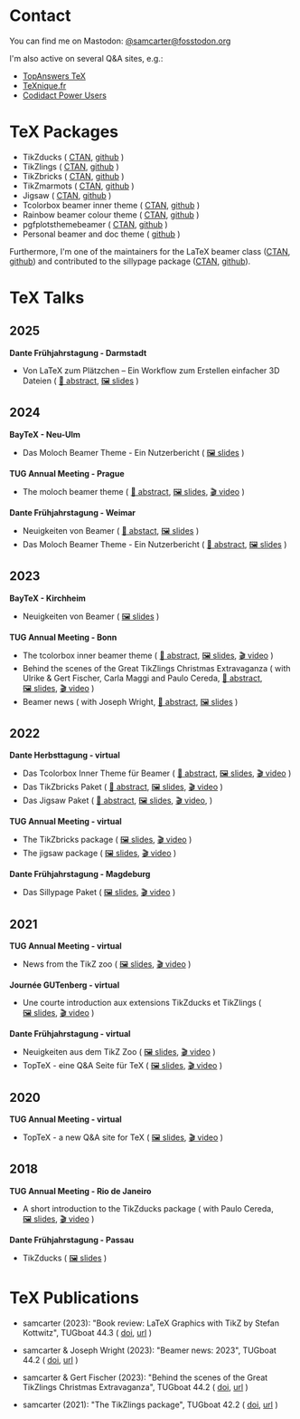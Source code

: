# Contact

You can find me on Mastodon: [@samcarter@fosstodon.org](https://fosstodon.org/@samcarter)

I'm also active on several Q&A sites, e.g.:

- [TopAnswers TeX](https://topanswers.xyz/tex)
- [TeXnique.fr](https://texnique.fr/osqa/)
- [Codidact Power Users](https://powerusers.codidact.com/categories/61)

# TeX Packages

- TikZducks (
    [CTAN](https://www.ctan.org/pkg/tikzducks), 
    [github](https://github.com/samcarter/tikzducks)
  )
- TikZlings (
    [CTAN](https://www.ctan.org/pkg/tikzlings), 
    [github](https://github.com/samcarter/tikzlings)
  )
- TikZbricks (
    [CTAN](https://www.ctan.org/pkg/tikzbricks), 
    [github](https://github.com/samcarter/TikZbricks)
  )
- TikZmarmots (
    [CTAN](https://www.ctan.org/pkg/tikzmarmots), 
    [github](https://github.com/samcarter/TikZmarmots)
  )
- Jigsaw (
    [CTAN](https://www.ctan.org/pkg/jigsaw), 
    [github](https://github.com/samcarter/jigsaw)
  )
- Tcolorbox beamer inner theme (
    [CTAN](https://www.ctan.org/pkg/beamertheme-tcolorbox), 
    [github](https://github.com/samcarter/beamertheme-tcolorbox)
  )
- Rainbow beamer colour theme (
    [CTAN](https://www.ctan.org/pkg/beamertheme-rainbow), 
    [github](https://github.com/samcarter/beamertheme-rainbow)
  )
- pgfplotsthemebeamer (
    [CTAN](https://ctan.org/pkg/pgfplotsthemebeamer), 
    [github](https://github.com/samcarter/pgfplotsthemebeamer)
  )
- Personal beamer and doc theme (
    [github](https://github.com/samcarter/beamertheme-sam)
  )

Furthermore, I'm one of the maintainers for the LaTeX beamer class ([CTAN](https://www.ctan.org/pkg/beamer), [github](https://github.com/josephwright/beamer)) and contributed to the sillypage package ([CTAN](https://www.ctan.org/pkg/sillypage), [github](https://github.com/cereda/sillypage)).

# TeX Talks

## 2025

**Dante Frühjahrstagung - Darmstadt**

- Von LaTeX zum Plätzchen – Ein Workflow zum Erstellen einfacher 3D Dateien (
    [📄&nbsp;abstract](https://www.dante.de/veranstaltungen/dante2025/programm/vortraege/),
    [🖼️&nbsp;slides](https://github.com/samcarter/samcarter/raw/main/ressouces/Dante2025_Cookies.pdf)
  )

## 2024

**BayTeX - Neu-Ulm**

- Das Moloch Beamer Theme - Ein Nutzerbericht (
    [🖼️&nbsp;slides](https://github.com/samcarter/samcarter/raw/main/ressouces/BayTeX2024_Moloch.pdf)
  )

**TUG Annual Meeting - Prague**

- The moloch beamer theme (
    [📄&nbsp;abstract](https://tug.org/tug2024/abstracts/samcarter-moloch.txt),
    [🖼️&nbsp;slides](https://github.com/samcarter/samcarter/raw/main/ressouces/TUG2024_Moloch.pdf),
    [🎬&nbsp;video](https://www.youtube.com/watch?v=Pb6NsBWiuro)
  )

**Dante Frühjahrstagung - Weimar**

- Neuigkeiten von Beamer (
    [📄&nbsp;abstact](https://www.dante.de/veranstaltungen/dante2024/programm/vortraege/#samcarter-neuigkeiten),
    [🖼️&nbsp;slides](https://github.com/samcarter/samcarter/raw/main/ressouces/Dante2024_BeamerNews.pdf)
  )
- Das Moloch Beamer Theme - Ein Nutzerbericht (
    [📄&nbsp;abstract](https://www.dante.de/veranstaltungen/dante2024/programm/vortraege/#samcarter-beamer),
    [🖼️&nbsp;slides](https://github.com/samcarter/samcarter/raw/main/ressouces/Dante2024_Moloch.pdf)
  )

## 2023

**BayTeX - Kirchheim**

- Neuigkeiten von Beamer (
    [🖼️&nbsp;slides](https://github.com/samcarter/samcarter/raw/main/ressouces/BayTeX2023_BeamerNews.pdf)
  )

**TUG Annual Meeting - Bonn**
- The tcolorbox inner beamer theme (
    [📄&nbsp;abstract](https://tug.org/tug2023/abstracts/samcarter-beamertcolorbox.txt), 
    [🖼️&nbsp;slides](https://github.com/samcarter/samcarter/raw/main/ressouces/TUG2023_Tcolorbox.pdf),
    [🎬&nbsp;video](https://www.youtube.com/watch?v=M0qWEutAPYg)
  )
- Behind the scenes of the Great TikZlings Christmas Extravaganza (
    with Ulrike & Gert Fischer, Carla Maggi and Paulo Cereda, 
    [📄&nbsp;abstract](https://tug.org/tug2023/abstracts/fischer-tikzlings.txt), 
    [🖼️&nbsp;slides](https://github.com/samcarter/samcarter/raw/main/ressouces/TUG2023_Extravaganza.pdf),
    [🎬&nbsp;video](https://www.youtube.com/watch?v=ti2wNT6HxZo)
  )
- Beamer news (
    with Joseph Wright, 
    [📄&nbsp;abstract](https://tug.org/tug2023/abstracts/wright-beamernews.txt), 
    [🖼️&nbsp;slides](https://github.com/samcarter/samcarter/raw/main/ressouces/TUG2023_BeamerNews.pdf)
  )

## 2022

**Dante Herbsttagung - virtual**
- Das Tcolorbox Inner Theme für Beamer (
    [📄&nbsp;abstract](https://www.dante.de/veranstaltungen/herbst-2022/programm/vortraege/#samcarter2),
    [🖼️&nbsp;slides](https://github.com/samcarter/samcarter/raw/main/ressouces/Dante2022_Tcolorbox_Theme.pdf),
    [🎬&nbsp;video](https://vimeo.com/773291199)
  )
- Das TikZbricks Paket (
    [📄&nbsp;abstract](https://www.dante.de/veranstaltungen/herbst-2022/programm/vortraege/#samcarter3),
    [🖼️&nbsp;slides](https://github.com/samcarter/samcarter/raw/main/ressouces/Dante2022_TikZbricks.pdf),
    [🎬&nbsp;video](https://vimeo.com/773291903)
  )
- Das Jigsaw Paket (
    [📄&nbsp;abstract](https://www.dante.de/veranstaltungen/herbst-2022/programm/vortraege/#samcarter1),
    [🖼️&nbsp;slides](https://github.com/samcarter/samcarter/raw/main/ressouces/Dante2022_Jigsaw.pdf),
    [🎬&nbsp;video](https://vimeo.com/773292029), 
  )

**TUG Annual Meeting - virtual**
- The TikZbricks package (
    [🖼️&nbsp;slides](https://github.com/samcarter/samcarter/raw/main/ressouces/TUG2022_TikZbricks.pdf),
    [🎬&nbsp;video](https://vimeo.com/773294015)
  )
- The jigsaw package (
    [🖼️&nbsp;slides](https://github.com/samcarter/samcarter/raw/main/ressouces/TUG2022_Jigsaw.pdf),
    [🎬&nbsp;video](https://vimeo.com/773294117)
  ) 

**Dante Frühjahrstagung - Magdeburg**
- Das Sillypage Paket (
    [🖼️&nbsp;slides](https://github.com/samcarter/samcarter/raw/main/ressouces/Dante2022_Sillypage.pdf),
    [🎬&nbsp;video](https://vimeo.com/773292271) 
  )

## 2021

**TUG Annual Meeting - virtual**
- News from the TikZ zoo (
    [🖼️&nbsp;slides](https://github.com/samcarter/samcarter/raw/main/ressouces/TUG2021_TikZzoo.pdf),
    [🎬&nbsp;video](https://vimeo.com/773293865) 
  )

**Journée GUTenberg - virtual**
- Une courte introduction aux extensions TikZducks et TikZlings (
    [🖼️&nbsp;slides](https://github.com/samcarter/samcarter/raw/main/ressouces/GUTenberg2021_TikZducks_et_TikZlings.pdf),
    [🎬&nbsp;video](https://vimeo.com/773296726)
  )

**Dante Frühjahrstagung - virtual**
- Neuigkeiten aus dem TikZ Zoo (
    [🖼️&nbsp;slides](https://github.com/samcarter/samcarter/raw/main/ressouces/Dante2021_TikZzoo.pdf),
    [🎬&nbsp;video](https://vimeo.com/773292978)
  )
- TopTeX - eine Q&A Seite für TeX (
    [🖼️&nbsp;slides](https://github.com/samcarter/samcarter/raw/main/ressouces/Dante2021_TopTeX.pdf),
    [🎬&nbsp;video](https://vimeo.com/773293022)
  )

## 2020

**TUG Annual Meeting - virtual**
- TopTeX - a new Q&A site for TeX (
    [🖼️&nbsp;slides](https://github.com/samcarter/samcarter/raw/main/ressouces/TUG2020_TopTeX.pdf),
    [🎬&nbsp;video](https://vimeo.com/773293592)
  )

## 2018
**TUG Annual Meeting - Rio de Janeiro**
- A short introduction to the TikZducks package (
    with Paulo Cereda, 
    [🖼️&nbsp;slides](https://github.com/samcarter/samcarter/raw/main/ressouces/TUG2018_TikZducks.pdf),
    [🎬&nbsp;video](https://www.youtube.com/watch?v=Ps2FK0q6mLc)
  )

**Dante Frühjahrstagung - Passau**
- TikZducks (
    [🖼️&nbsp;slides](https://github.com/samcarter/samcarter/raw/main/ressouces/Dante2018_TikZducks.pdf)
    )

# TeX Publications

- samcarter (2023): "Book review: LaTeX Graphics with TikZ by Stefan Kottwitz", TUGboat 44.3 (
    [doi](https://doi.org/10.47397/tb/44-3/tb138reviews-kottwitz-tikz),
    [url](https://tug.org/TUGboat/tb44-3/)
  )

- samcarter & Joseph Wright (2023): "Beamer news: 2023", TUGboat 44.2 (
    [doi](https://doi.org/10.47397/tb/44-2/tb137samcarter-beamernews23), 
    [url](https://tug.org/TUGboat/tb44-2/)
  ) 

- samcarter & Gert Fischer (2023): "Behind the scenes of the Great TikZlings Christmas Extravaganza", TUGboat 44.2 (
    [doi](https://doi.org/10.47397/tb/44-2/tb137samcarter-tikzlings), 
    [url](https://tug.org/TUGboat/tb44-2/)
  ) 

- samcarter (2021): "The TikZlings package", TUGboat 42.2 (
    [doi](https://doi.org/10.47397/tb/42-2/tb131samcarter-tikzlings), 
    [url](https://tug.org/TUGboat/tb42-2/)
  )
